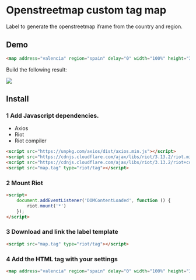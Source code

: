 # Openstreetmap custom tag map

Label to generate the openstreetmap iframe from the country and region.

## Demo

``` html
<map address="valencia" region="spain" delay="0" width="100%" height="300"></map>
```

Build the following result:

<img src="https://min.gitcdn.link/cdn/tanrax/openstreetmap-tag-map/master/demo.jpg">

## Install

### 1 Add Javascript dependencies.

- Axios
- Riot
- Riot compiler

``` html
<script src="https://unpkg.com/axios/dist/axios.min.js"></script>
<script src="https://cdnjs.cloudflare.com/ajax/libs/riot/3.13.2/riot.min.js"></script>
<script src="https://cdnjs.cloudflare.com/ajax/libs/riot/3.13.2/riot+compiler.min.js"></script>
<script src="map.tag" type="riot/tag"></script>
```

### 2 Mount Riot

``` html
<script>
    document.addEventListener('DOMContentLoaded', function () {
        riot.mount('*')
    });
</script>
```

### 3 Download and link the label template

``` html
<script src="map.tag" type="riot/tag"></script>
```

### 4 Add the HTML tag with your settings

``` html
<map address="valencia" region="spain" delay="0" width="100%" height="300"></map>
```
